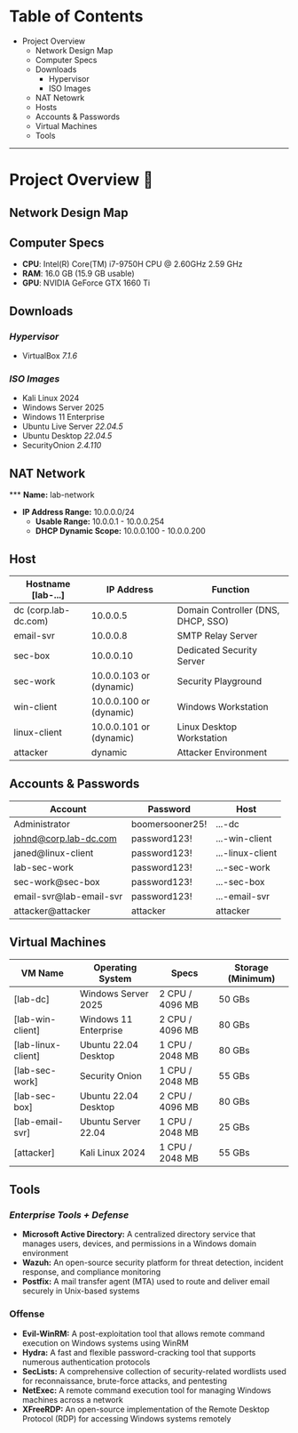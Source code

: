 # Table of Contents

* Project Overview
  - Network Design Map
  - Computer Specs
  - Downloads
    - Hypervisor
    - ISO Images
  - NAT Netowrk
  - Hosts
  - Accounts & Passwords
  - Virtual Machines
  - Tools

***

# Project Overview :briefcase:

## Network Design Map

## Computer Specs
*   **CPU**: Intel(R) Core(TM) i7-9750H CPU @ 2.60GHz   2.59 GHz
*   **RAM**: 16.0 GB (15.9 GB usable)
*   **GPU**: NVIDIA GeForce GTX 1660 Ti

## Downloads

### *Hypervisor*
* VirtualBox _7.1.6_

### *ISO Images*
* Kali Linux 2024
* Windows Server 2025
* Windows 11 Enterprise
* Ubuntu Live Server _22.04.5_
* Ubuntu Desktop _22.04.5_
* SecurityOnion _2.4.110_

## NAT Network

*** **Name:** lab-network
* **IP Address Range:** 10.0.0.0/24
  - **Usable Range:** 10.0.0.1 - 10.0.0.254
  - **DHCP Dynamic Scope:** 10.0.0.100 - 10.0.0.200

## Host

| **Hostname [lab-...]** | **IP Address**          | **Function**                       |
|------------------------|-------------------------|------------------------------------|
| dc (corp.lab-dc.com)   | 10.0.0.5                | Domain Controller (DNS, DHCP, SSO) |
| email-svr              | 10.0.0.8                | SMTP Relay Server                  |
| sec-box                | 10.0.0.10               | Dedicated Security Server          |
| sec-work               | 10.0.0.103 or (dynamic) | Security Playground                |
| win-client             | 10.0.0.100 or (dynamic) | Windows Workstation                |
| linux-client           | 10.0.0.101 or (dynamic) | Linux Desktop Workstation          |
| attacker               | dynamic                 | Attacker Environment               |

## Accounts & Passwords

| **Account**             | **Password**    | **Host**         |
|-------------------------|-----------------|------------------|
| Administrator           | boomersooner25! | ...-dc           |
| johnd@corp.lab-dc.com   | password123!    | ...-win-client   |
| janed@linux-client      | password123!    | ...-linux-client |
| lab-sec-work            | password123!    | ...-sec-work     |
| sec-work@sec-box        | password123!    | ...-sec-box      |
| email-svr@lab-email-svr | password123!    | ...-email-svr    |
| attacker@attacker       | attacker        | attacker         |

## Virtual Machines

| **VM Name**        | **Operating System**  | **Specs**       | Storage (Minimum) |
|--------------------|-----------------------|-----------------|-------------------|
| [lab-dc]           | Windows Server 2025   | 2 CPU / 4096 MB |50 GBs             |
| [lab-win-client]   | Windows 11 Enterprise | 2 CPU / 4096 MB |80 GBs             |
| [lab-linux-client] | Ubuntu 22.04 Desktop  | 1 CPU / 2048 MB |80 GBs             |
| [lab-sec-work]     | Security Onion        | 1 CPU / 2048 MB |55 GBs             |
| [lab-sec-box]      | Ubuntu 22.04 Desktop  | 2 CPU / 4096 MB |80 GBs             |
| [lab-email-svr]    | Ubuntu Server 22.04   | 1 CPU / 2048 MB |25 GBs             |
| [attacker]         | Kali Linux 2024       | 1 CPU / 2048 MB |55 GBs             |

## Tools

### *Enterprise Tools + Defense*

* **Microsoft Active Directory:** A centralized directory service that manages users, devices, and permissions in a Windows domain environment
* **Wazuh:** An open-source security platform for threat detection, incident response, and compliance monitoring
* **Postfix:** A mail transfer agent (MTA) used to route and deliver email securely in Unix-based systems

### Offense

* **Evil-WinRM:** A post-exploitation tool that allows remote command execution on Windows systems using WinRM
* **Hydra:** A fast and flexible password-cracking tool that supports numerous authentication protocols
* **SecLists:** A comprehensive collection of security-related wordlists used for reconnaissance, brute-force attacks, and pentesting
* **NetExec:** A remote command execution tool for managing Windows machines across a network
* **XFreeRDP:** An open-source implementation of the Remote Desktop Protocol (RDP) for accessing Windows systems remotely
